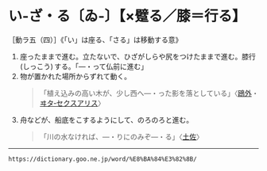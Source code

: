 # い‐ざ・る〔ゐ‐〕【×躄る／膝＝行る】

［動ラ五（四）］《「い」は座る、「さる」は移動する意》

1. 座ったままで進む。立たないで、ひざがしらや尻をつけたままで進む。膝行 (しっこう) する。「―・って仏前に進む」
2. 物が置かれた場所からずれて動く。
    >「植え込みの高い木が、少し西へ―・った影を落としている」〈[鴎外](https://dictionary.goo.ne.jp/word/person/%E6%A3%AE%E9%B4%8E%E5%A4%96/#jn-220394)・[ヰタ‐セクスアリス](https://dictionary.goo.ne.jp/word/%E3%83%B0%E3%82%BF%E3%82%BB%E3%82%AF%E3%82%B9%E3%82%A2%E3%83%AA%E3%82%B9/#jn-12099)〉
3. 舟などが、船底をこするようにして、のろのろと進む。
    >「川の水なければ、―・りにのみぞ―・る」〈[土佐](https://dictionary.goo.ne.jp/word/%E5%9C%9F%E4%BD%90%E6%97%A5%E8%A8%98/#jn-158702)〉

---
`https://dictionary.goo.ne.jp/word/%E8%BA%84%E3%82%8B/`